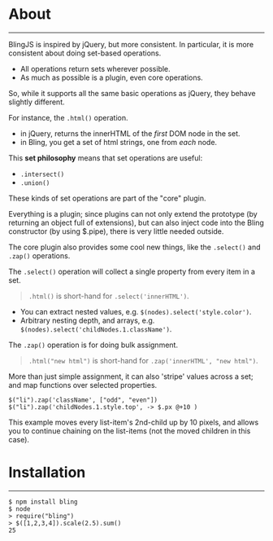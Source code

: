 # About
-------

BlingJS is inspired by jQuery, but more consistent.
In particular, it is more consistent about doing set-based operations.

* All operations return sets wherever possible.
* As much as possible is a plugin, even core operations.

So, while it supports all the same basic operations as jQuery, they behave
slightly different.

For instance, the `.html()` operation.
* in jQuery, returns the innerHTML of the _first_ DOM node in the set.
* in Bling, you get a set of html strings, one from _each_ node.

This **set philosophy** means that set operations are useful:
* `.intersect()`
* `.union()`

These kinds of set operations are part of the "core" plugin.

Everything is a plugin; since plugins can not only extend the prototype (by returning an object full of extensions),
but can also inject code into the Bling constructor (by using $.pipe), there is very little needed outside.

The core plugin also provides some cool new things, like the `.select()` and `.zap()` operations.

The `.select()` operation will collect a single property from every item in
a set.
> `.html()` is short-hand for `.select('innerHTML')`.

* You can extract nested values, e.g. `$(nodes).select('style.color')`.
* Arbitrary nesting depth, and arrays, e.g. `$(nodes).select('childNodes.1.className')`.

The `.zap()` operation is for doing bulk assignment.
> `.html("new html")` is short-hand for `.zap('innerHTML', "new html")`.

More than just simple assignment, it can also 'stripe' values across a set;
and map functions over selected properties.

    $("li").zap('className', ["odd", "even"])
    $("li").zap('childNodes.1.style.top', -> $.px @+10 )

This example moves every list-item's 2nd-child up by 10 pixels, and allows you to continue chaining
on the list-items (not the moved children in this case).

# Installation
--------------
    $ npm install bling
    $ node
    > require("bling")
    > $([1,2,3,4]).scale(2.5).sum()
    25

